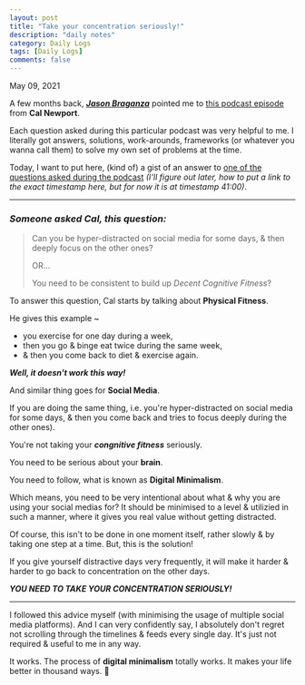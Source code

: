 ```yaml
---
layout: post
title: "Take your concentration seriously!"
description: "daily notes"
category: Daily Logs
tags: [Daily Logs]
comments: false
---
```


May 09, 2021

A few months back, ***[Jason Braganza](https://janusworx.com)*** pointed me to [this podcast episode](https://www.buzzsprout.com/1121972/5519902) from **Cal Newport**. 

Each question asked during this particular podcast was very helpful to me. I literally got answers, solutions, work-arounds, frameworks (or whatever you wanna call them) to solve my own set of problems at the time.

Today, I want to put here, (kind of) a gist of an answer to [one of the questions asked during the podcast](https://www.buzzsprout.com/1121972/5519902) *(I'll figure out later, how to put a link to the exact timestamp here, but for now it is at timestamp 41:00)*.<!-- break -->

---

### *Someone asked Cal, this question:*

> Can you be hyper-distracted on social media for some days, & then deeply focus on the other ones?
> 
> OR...
> 
> You need to be consistent to build up *Decent Cognitive Fitness*?

To answer this question, Cal starts by talking about **Physical Fitness**.

He gives this example ~ 

- you exercise for one day during a week,
- then you go & binge eat twice during the same week,
- & then you come back to diet & exercise again.

***Well, it doesn't work this way!***

And similar thing goes for **Social Media**.

If you are doing the same thing, i.e. you're hyper-distracted on social media for some days, & then you come back and tries to focus deeply during the other ones). 

You're not taking your ***congnitive fitness*** seriously. 

You need to be serious about your **brain**.

You need to follow, what is known as **Digital Minimalism**.

Which means, you need to be very intentional about what & why you are using your social medias for? It should be minimised to a level & utilizied in such a manner, where it gives you real value without getting distracted. 

Of course, this isn't to be done in one moment itself, rather slowly & by taking one step at a time. But, this is the solution!

If you give yourself distractive days very frequently, it will make it harder & harder to go back to concentration on the other days.

***YOU NEED TO TAKE YOUR CONCENTRATION SERIOUSLY!***

---

I followed this advice myself (with minimising the usage of multiple social media platforms). And I can very confidently say, I absolutely don't regret not scrolling through the timelines & feeds every single day. It's just not required & useful to me in any way.

It works. The process of **digital minimalism** totally works. It makes your life better in thousand ways. 🙂

